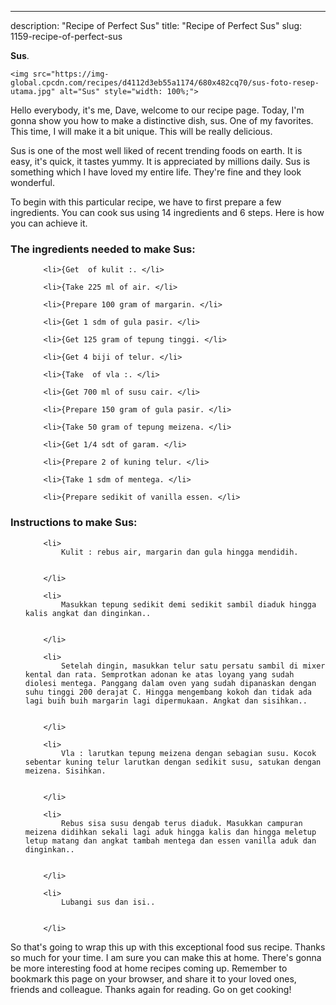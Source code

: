 ---
description: "Recipe of Perfect Sus"
title: "Recipe of Perfect Sus"
slug: 1159-recipe-of-perfect-sus

<p>
	<strong>Sus</strong>. 
	
</p>
<p>
	
	<img src="https://img-global.cpcdn.com/recipes/d4112d3eb55a1174/680x482cq70/sus-foto-resep-utama.jpg" alt="Sus" style="width: 100%;">
	
	
</p>
<p>
	Hello everybody, it's me, Dave, welcome to our recipe page. Today, I'm gonna show you how to make a distinctive dish, sus. One of my favorites. This time, I will make it a bit unique. This will be really delicious.
</p>
	
<p>
	Sus is one of the most well liked of recent trending foods on earth. It is easy, it's quick, it tastes yummy. It is appreciated by millions daily. Sus is something which I have loved my entire life. They're fine and they look wonderful.
</p>
<p>
	
</p>

<p>
To begin with this particular recipe, we have to first prepare a few ingredients. You can cook sus using 14 ingredients and 6 steps. Here is how you can achieve it.
</p>

<h3>The ingredients needed to make Sus:</h3>

<ol>
	
		<li>{Get  of kulit :. </li>
	
		<li>{Take 225 ml of air. </li>
	
		<li>{Prepare 100 gram of margarin. </li>
	
		<li>{Get 1 sdm of gula pasir. </li>
	
		<li>{Get 125 gram of tepung tinggi. </li>
	
		<li>{Get 4 biji of telur. </li>
	
		<li>{Take  of vla :. </li>
	
		<li>{Get 700 ml of susu cair. </li>
	
		<li>{Prepare 150 gram of gula pasir. </li>
	
		<li>{Take 50 gram of tepung meizena. </li>
	
		<li>{Get 1/4 sdt of garam. </li>
	
		<li>{Prepare 2 of kuning telur. </li>
	
		<li>{Take 1 sdm of mentega. </li>
	
		<li>{Prepare sedikit of vanilla essen. </li>
	
</ol>
<p>
	
</p>

<h3>Instructions to make Sus:</h3>

<ol>
	
		<li>
			Kulit : rebus air, margarin dan gula hingga mendidih.
			
			
		</li>
	
		<li>
			Masukkan tepung sedikit demi sedikit sambil diaduk hingga kalis angkat dan dinginkan..
			
			
		</li>
	
		<li>
			Setelah dingin, masukkan telur satu persatu sambil di mixer kental dan rata. Semprotkan adonan ke atas loyang yang sudah diolesi mentega. Panggang dalam oven yang sudah dipanaskan dengan suhu tinggi 200 derajat C. Hingga mengembang kokoh dan tidak ada lagi buih buih margarin lagi dipermukaan. Angkat dan sisihkan..
			
			
		</li>
	
		<li>
			Vla : larutkan tepung meizena dengan sebagian susu. Kocok sebentar kuning telur larutkan dengan sedikit susu, satukan dengan meizena. Sisihkan.
			
			
		</li>
	
		<li>
			Rebus sisa susu dengab terus diaduk. Masukkan campuran meizena didihkan sekali lagi aduk hingga kalis dan hingga meletup letup matang dan angkat tambah mentega dan essen vanilla aduk dan dinginkan..
			
			
		</li>
	
		<li>
			Lubangi sus dan isi..
			
			
		</li>
	
</ol>

<p>
	
</p>

<p>
	So that's going to wrap this up with this exceptional food sus recipe. Thanks so much for your time. I am sure you can make this at home. There's gonna be more interesting food at home recipes coming up. Remember to bookmark this page on your browser, and share it to your loved ones, friends and colleague. Thanks again for reading. Go on get cooking!
</p>
